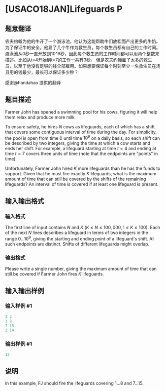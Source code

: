 # [USACO18JAN]Lifeguards P

## 题意翻译

农夫约翰为他的牛开了一个游泳池，他认为这能帮助牛们放松而产出更多的牛奶。 为了保证牛的安全。他雇了几个牛作为救生员，每个救生员都有自己的工作时间。游泳池从0秒一直开放到10^9秒，因此每个救生员的工作时间都可以用两个整数来描述。比如从t=4开始到t=7的工作一共有3秒。 但是农夫约翰雇了太多的救生员，以至于他没有足够的钱全部雇用。如果想要保证每个时刻至少一名救生员在场且用的钱最少，最长可以保证多少秒？

感谢@handahao 提供的翻译

## 题目描述

Farmer John has opened a swimming pool for his cows, figuring it will help them relax and produce more milk.

To ensure safety, he hires $N$ cows as lifeguards, each of which has a shift that covers some contiguous interval of time during the day. For simplicity, the pool is open from time $0$ until time $10^9$ on a daily basis, so each shift can be described by two integers, giving the time at which a cow starts and ends her shift. For example, a lifeguard starting at time $t = 4$ and ending at time $t = 7$ covers three units of time (note that the endpoints are "points" in time).

Unfortunately, Farmer John hired $K$ more lifeguards than he has the funds to support. Given that he must fire exactly $K$ lifeguards, what is the maximum amount of time that can still be covered by the shifts of the remaining lifeguards? An interval of time is covered if at least one lifeguard is present.

## 输入输出格式

### 输入格式

The first line of input contains $N$ and $K$ ($K \leq N \leq 100,000, 1 \leq K \leq 100$). Each of the next $N$ lines describes a lifeguard in terms of two integers in the range $0 \ldots 10^9$, giving the starting and ending point of a lifeguard's shift. All such endpoints are distinct. Shifts of different lifeguards might overlap.

### 输出格式

Please write a single number, giving the maximum amount of time that can still be covered if Farmer John fires $K$ lifeguards.

## 输入输出样例

### 输入样例 #1

```cpp
3 2
1 8
7 15
2 14
```


### 输出样例 #1

```cpp
12

```
## 说明

In this example, FJ should fire the lifeguards covering $1 \ldots 8$ and $7 \ldots 15$.

